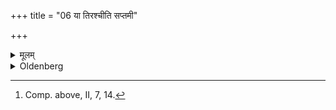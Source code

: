 +++
title = "06 या तिरश्चीति सप्तमी"

+++

<details><summary>मूलम्</summary>

या तिरश्चीति सप्तमी ६
</details>

<details><summary>Oldenberg</summary>

6. [^3]  The seventh (verse is), 'She who athwart' (MB. I, 5, 6).


[^3]:  Comp. above, II, 7, 14.
</details>
